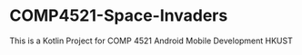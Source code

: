 # COMP4521-Space-Invaders

This is a Kotlin Project for COMP 4521 Android Mobile Development HKUST
<br>
